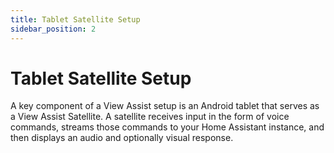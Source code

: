 ```yaml
---
title: Tablet Satellite Setup
sidebar_position: 2
---
```


# Tablet Satellite Setup
A key component of a View Assist setup is an Android tablet that serves as a View Assist Satellite. A satellite receives input in the form of voice commands, streams those commands to your Home Assistant instance, and then displays an audio and optionally visual response. 